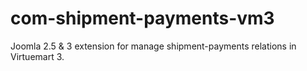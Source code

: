 # com-shipment-payments-vm3
Joomla 2.5 &amp; 3 extension for manage shipment-payments relations in Virtuemart 3.
